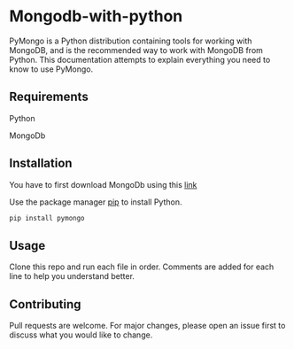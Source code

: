 # Mongodb-with-python

PyMongo is a Python distribution containing tools for working with MongoDB, and is the recommended way to work with MongoDB from Python. This documentation attempts to explain everything you need to know to use PyMongo.

## Requirements
Python

MongoDb

## Installation
You have to first download MongoDb using this [link](https://www.mongodb.com/download-center/community)

Use the package manager [pip](https://pip.pypa.io/en/stable/) to install Python.

```bash
pip install pymongo
```
## Usage
Clone this repo and run each file in order.
Comments are added for each line to help you understand better.

## Contributing
Pull requests are welcome. 
For major changes, please open an issue first to discuss what you would like to change.

